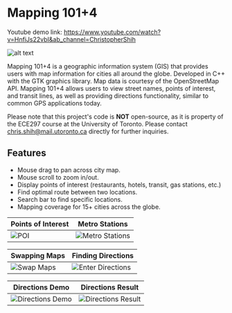 # Mapping 101+4
Youtube demo link: https://www.youtube.com/watch?v=HnfiJs22vbI&ab_channel=ChristopherShih

![alt text](https://github.com/csh03/ECE297---Mapping-101-4/blob/main/screenshots/main%20(2).png)

Mapping 101+4 is a geographic information system (GIS) that provides users with map information for cities all around the globe. Developed in C++ with the GTK graphics library. Map data is courtesy of the OpenStreetMap API. Mapping 101+4 allows users to view street names, points of interest, and transit lines, as well as providing directions functionality, similar to common GPS applications today.

Please note that this project's code is **NOT** open-source, as it is property of the ECE297 course at the University of Toronto. Please contact chris.shih@mail.utoronto.ca directly for further inquiries. 

## Features
* Mouse drag to pan across city map.
* Mouse scroll to zoom in/out.
* Display points of interest (restaurants, hotels, transit, gas stations, etc.)
* Find optimal route between two locations.
* Search bar to find specific locations.
* Mapping coverage for 15+ cities across the globe. 

| Points of Interest  | Metro Stations |
| ------------- | ------------- |
| ![POI](https://github.com/csh03/ECE297---Mapping-101-4/blob/main/screenshots/zoomin.png)  | ![Metro Stations](https://github.com/csh03/ECE297---Mapping-101-4/blob/main/screenshots/metro.png) |

| Swapping Maps  | Finding Directions |
| ------------- | ------------- |
| ![Swap Maps](https://github.com/csh03/ECE297---Mapping-101-4/blob/main/screenshots/swapmapgif.gif)  | ![Enter Directions](https://github.com/csh03/ECE297---Mapping-101-4/blob/main/screenshots/enterdirections.png) |

| Directions Demo  | Directions Result |
| ------------- | ------------- |
| ![Directions Demo](https://github.com/csh03/ECE297---Mapping-101-4/blob/main/screenshots/directionsgif.gif)  | ![Directions Result](https://github.com/csh03/ECE297---Mapping-101-4/blob/main/screenshots/directions%20result%20(2).png) |

